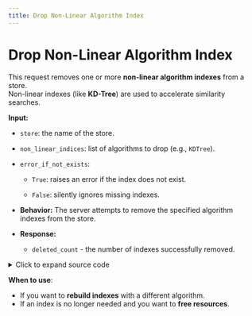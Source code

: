 ```yaml
---
title: Drop Non-Linear Algorithm Index
---
```


# Drop Non-Linear Algorithm Index
This request removes one or more **non-linear algorithm indexes** from a store.  
Non-linear indexes (like **KD-Tree**) are used to accelerate similarity searches.

**Input:**
  * `store`: the name of the store.

  * `non_linear_indices`: list of algorithms to drop (e.g., `KDTree`).

  * `error_if_not_exists`:

    * `True`: raises an error if the index does not exist.

    * `False`: silently ignores missing indexes.

* **Behavior:** The server attempts to remove the specified algorithm indexes from the store.

* **Response:**

  * `deleted_count` - the number of indexes successfully removed.  

<details>
  <summary>Click to expand source code</summary>

  ```py
  import asyncio
  from grpclib.client import Channel
  from ahnlich_client_py.grpc.services.db_service import DbServiceStub
  from ahnlich_client_py.grpc.db import query as db_query
  from ahnlich_client_py.grpc.algorithm.nonlinear import NonLinearAlgorithm


  async def drop_non_linear_algo():
    async with Channel(host="127.0.0.1", port=1369) as channel:
        client = DbServiceStub(channel)
        
        response = await client.drop_non_linear_algorithm_index(
            db_query.DropNonLinearAlgorithmIndex(
                store="test store 003",
                non_linear_indices=[NonLinearAlgorithm.KDTree],
                error_if_not_exists=True
            )
        )
    # response.deleted_count shows how many indexes were removed
    print(response)


  if __name__ == "__main__":
    asyncio.run(drop_non_linear_algo())
  ```
</details>

**When to use**:
* If you want to **rebuild indexes** with a different algorithm.
* If an index is no longer needed and you want to **free resources**.